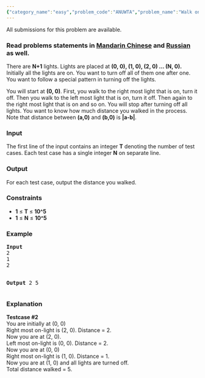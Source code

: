 ```yaml
---
{"category_name":"easy","problem_code":"ANUWTA","problem_name":"Walk on the Axis","languages_supported":{"0":"ADA","1":"ASM","2":"BASH","3":"BF","4":"C","5":"C99 strict","6":"CAML","7":"CLOJ","8":"CLPS","9":"CPP 4.3.2","10":"CPP 4.9.2","11":"CPP14","12":"CS2","13":"D","14":"ERL","15":"FORT","16":"FS","17":"GO","18":"HASK","19":"ICK","20":"ICON","21":"JAVA","22":"JS","23":"LISP clisp","24":"LISP sbcl","25":"LUA","26":"NEM","27":"NICE","28":"NODEJS","29":"PAS fpc","30":"PAS gpc","31":"PERL","32":"PERL6","33":"PHP","34":"PIKE","35":"PRLG","36":"PYTH","37":"PYTH 3.4","38":"RUBY","39":"SCALA","40":"SCM guile","41":"SCM qobi","42":"ST","43":"TCL","44":"TEXT","45":"WSPC"},"max_timelimit":1,"source_sizelimit":50000,"problem_author":"anudeep2011","problem_tester":"kostya_by","date_added":"30-09-2014","tags":{"0":"ad","1":"anudeep2011","2":"cakewalk","3":"cook51"},"editorial_url":"http://discuss.codechef.com/problems/ANUWTA","time":{"view_start_date":1413744000,"submit_start_date":1413744000,"visible_start_date":1413744000,"end_date":1735669800},"layout":"problem"}
---
```

<span class="solution-visible-txt">All submissions for this problem are available.</span><h3> Read problems statements in <a target="_blank" href="http://www.codechef.com/download/translated/COOK51/mandarin/ANUWTA.pdf">Mandarin Chinese</a> and <a target="_blank" href="http://www.codechef.com/download/translated/COOK51/russian/ANUWTA.pdf">Russian</a> as well.</h3>
<p>
There are <b>N+1</b> lights. Lights are placed at <b> (0, 0), (1, 0), (2, 0) ... (<b>N</b>, 0).</b> Initially all the lights are on. You want to turn off all of them one after one.  You want to follow a special pattern in turning off the lights.
</p>
<p>
You will start at <b>(0, 0)</b>. First, you walk to the right most light that is on, turn it off. Then you walk to the left most light that is on, turn it off. Then again to the right most light that is on and so on. You will stop after turning off all lights. You want to know how much distance you walked in the process. Note that distance between <b>(a,0)</b> and <b>(b,0)</b> is <b>|a-b|</b>.
</p>
<h3>Input</h3>
<p>The first line of the input contains an integer <b>T</b> denoting the number of test cases. Each test case has a single integer <b>N</b> on separate line.
</p>
<h3>Output</h3>
<p>For each test case, output the distance you walked.</p>
<h3>Constraints</h3>
<ul>
<li><b>1</b> ≤ <b>T</b> ≤ <b>10^5</b>
</li><li><b>1</b> ≤ <b>N</b> ≤ <b>10^5</b>
</li></ul>
<h3>Example</h3>
<pre><b>Input</b>
2
1
2

<b>Output</b>
2
5
</pre><h3>Explanation</h3>
<p><b>Testcase #2</b><br />
You are initially at (0, 0)<br />
Right most on-light is (2, 0). Distance = 2.<br />
Now you are at (2, 0).<br />
Left most on-light is (0, 0). Distance = 2.<br />
Now you are at (0, 0)<br />
Right most on-light is (1, 0). Distance = 1.<br />
Now you are at (1, 0) and all lights are turned off.<br />
Total distance walked = 5.
</p>
